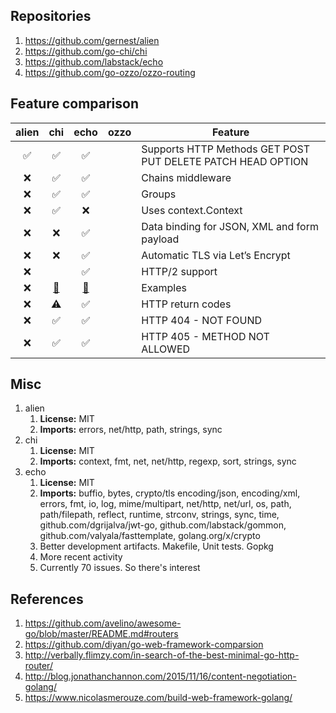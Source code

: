 
## Repositories

1. https://github.com/gernest/alien
1. https://github.com/go-chi/chi
1. https://github.com/labstack/echo
1. https://github.com/go-ozzo/ozzo-routing

## Feature comparison

| alien | chi | echo | ozzo | Feature |
| :---: | :---: | :---: | :---: | ------- |
| :white_check_mark: | :white_check_mark: | :white_check_mark: | | Supports HTTP Methods GET POST PUT DELETE PATCH HEAD OPTION |
| :x: | :white_check_mark: | :white_check_mark: | | Chains middleware |
| :x: | :white_check_mark: | :white_check_mark: | | Groups |
| :x: | :white_check_mark: | :x: | | Uses context.Context |
| :x: | :x: | :white_check_mark: | | Data binding for JSON, XML and form payload |
| :x: | :x: | :white_check_mark: | | Automatic TLS via Let’s Encrypt |
| :x: | | :white_check_mark: | | HTTP/2 support |
| :x: | [:link:](https://github.com/go-chi/chi/tree/master/_examples) | [:link:](https://echo.labstack.com/cookbook/hello-world) | | Examples |
| :x: | :warning: | :white_check_mark: | | HTTP return codes |
| :x: | :white_check_mark: | :white_check_mark: | | HTTP 404 - NOT FOUND |
| :x: | :white_check_mark: | :white_check_mark: | | HTTP 405 - METHOD NOT ALLOWED |

## Misc

1. alien
   1. **License:** MIT
   1. **Imports:** errors, net/http, path, strings, sync
1. chi
   1. **License:** MIT
   1. **Imports:** context, fmt, net, net/http, regexp, sort, strings, sync
1. echo
   1. **License:** MIT
   1. **Imports:** buffio, bytes, crypto/tls encoding/json, encoding/xml, errors, fmt, io, log, mime/multipart, net/http, net/url, os, path, path/filepath, reflect, runtime, strconv, strings, sync, time, github.com/dgrijalva/jwt-go, github.com/labstack/gommon, github.com/valyala/fasttemplate, golang.org/x/crypto
   1. Better development artifacts.  Makefile, Unit tests. Gopkg
   1. More recent activity
   1. Currently 70 issues.  So there's interest 

## References

1. https://github.com/avelino/awesome-go/blob/master/README.md#routers
1. https://github.com/diyan/go-web-framework-comparsion
1. http://verbally.flimzy.com/in-search-of-the-best-minimal-go-http-router/
1. http://blog.jonathanchannon.com/2015/11/16/content-negotiation-golang/
1. https://www.nicolasmerouze.com/build-web-framework-golang/
